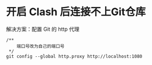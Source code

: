 # 开启 Clash 后连接不上Git仓库

解决方案：配置 Git 的 http 代理

~~~
/**
    端口号改为自己的端口号
 */
git config --global http.proxy http://localhost:1080
~~~